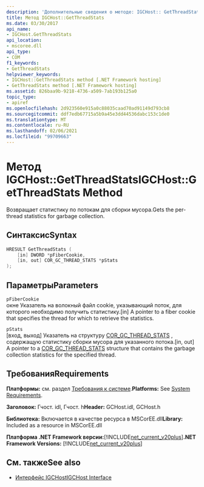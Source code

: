 ```yaml
---
description: 'Дополнительные сведения о методе: IGCHost:: GetThreadStats'
title: Метод IGCHost::GetThreadStats
ms.date: 03/30/2017
api_name:
- IGCHost.GetThreadStats
api_location:
- mscoree.dll
api_type:
- COM
f1_keywords:
- GetThreadStats
helpviewer_keywords:
- IGCHost::GetThreadStats method [.NET Framework hosting]
- GetThreadStats method [.NET Framework hosting]
ms.assetid: 826baa9b-9218-4736-a509-7ab193b125a0
topic_type:
- apiref
ms.openlocfilehash: 2d923560e915a0c88035caad70ad91149d793cb8
ms.sourcegitcommit: ddf7edb67715a5b9a45e3dd44536dabc153c1de0
ms.translationtype: MT
ms.contentlocale: ru-RU
ms.lasthandoff: 02/06/2021
ms.locfileid: "99709663"
---
```

# <a name="igchostgetthreadstats-method"></a><span data-ttu-id="dfa0a-103">Метод IGCHost::GetThreadStats</span><span class="sxs-lookup"><span data-stu-id="dfa0a-103">IGCHost::GetThreadStats Method</span></span>

<span data-ttu-id="dfa0a-104">Возвращает статистику по потокам для сборки мусора.</span><span class="sxs-lookup"><span data-stu-id="dfa0a-104">Gets the per-thread statistics for garbage collection.</span></span>  
  
## <a name="syntax"></a><span data-ttu-id="dfa0a-105">Синтаксис</span><span class="sxs-lookup"><span data-stu-id="dfa0a-105">Syntax</span></span>  
  
```cpp  
HRESULT GetThreadStats (  
    [in] DWORD *pFiberCookie,  
    [in, out] COR_GC_THREAD_STATS *pStats  
);  
```  
  
## <a name="parameters"></a><span data-ttu-id="dfa0a-106">Параметры</span><span class="sxs-lookup"><span data-stu-id="dfa0a-106">Parameters</span></span>  

 `pFiberCookie`  
 <span data-ttu-id="dfa0a-107">окне Указатель на волокный файл cookie, указывающий поток, для которого необходимо получить статистику.</span><span class="sxs-lookup"><span data-stu-id="dfa0a-107">[in] A pointer to a fiber cookie that specifies the thread for which to retrieve the statistics.</span></span>  
  
 `pStats`  
 <span data-ttu-id="dfa0a-108">[вход, выход] Указатель на структуру [COR_GC_THREAD_STATS](cor-gc-thread-stats-structure.md) , содержащую статистику сборки мусора для указанного потока.</span><span class="sxs-lookup"><span data-stu-id="dfa0a-108">[in, out] A pointer to a [COR_GC_THREAD_STATS](cor-gc-thread-stats-structure.md) structure that contains the garbage collection statistics for the specified thread.</span></span>  
  
## <a name="requirements"></a><span data-ttu-id="dfa0a-109">Требования</span><span class="sxs-lookup"><span data-stu-id="dfa0a-109">Requirements</span></span>  

 <span data-ttu-id="dfa0a-110">**Платформы:** см. раздел [Требования к системе](../../get-started/system-requirements.md).</span><span class="sxs-lookup"><span data-stu-id="dfa0a-110">**Platforms:** See [System Requirements](../../get-started/system-requirements.md).</span></span>  
  
 <span data-ttu-id="dfa0a-111">**Заголовок:** Гчост. idl, Гчост. h</span><span class="sxs-lookup"><span data-stu-id="dfa0a-111">**Header:** GCHost.idl, GCHost.h</span></span>  
  
 <span data-ttu-id="dfa0a-112">**Библиотека:** Включается в качестве ресурса в MSCorEE.dll</span><span class="sxs-lookup"><span data-stu-id="dfa0a-112">**Library:** Included as a resource in MSCorEE.dll</span></span>  
  
 <span data-ttu-id="dfa0a-113">**Платформа .NET Framework версии:**[!INCLUDE[net_current_v20plus](../../../../includes/net-current-v20plus-md.md)]</span><span class="sxs-lookup"><span data-stu-id="dfa0a-113">**.NET Framework Versions:** [!INCLUDE[net_current_v20plus](../../../../includes/net-current-v20plus-md.md)]</span></span>  
  
## <a name="see-also"></a><span data-ttu-id="dfa0a-114">См. также</span><span class="sxs-lookup"><span data-stu-id="dfa0a-114">See also</span></span>

- [<span data-ttu-id="dfa0a-115">Интерфейс IGCHost</span><span class="sxs-lookup"><span data-stu-id="dfa0a-115">IGCHost Interface</span></span>](igchost-interface.md)
